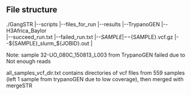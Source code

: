 ## File structure

./GangSTR
    |--scripts
    |--files_for_run
    |--results
	 |--TrypanoGEN
	 |--H3Africa_Baylor  
	     |--succeed_run.txt
	     |--failed_run.txt
	     |--${SAMPLE}
		    |--${SAMPLE}.vcf.gz
		    |--${SAMPLE}_slurm_${JOBID}.out
		    |

Note: sample 32-UO_080C_150813_L003 from TrypanoGEN failed due to Not enough reads

all_samples_vcf_dir.txt contains directories of vcf files from 559 samples (left 1 sample from trypanoGEN due to low coverage), then merged with mergeSTR
